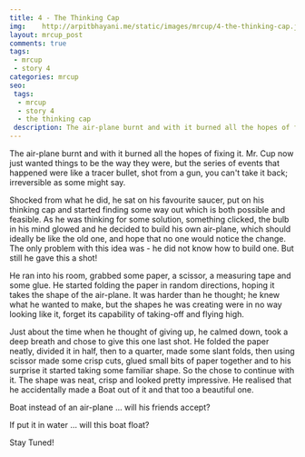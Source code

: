 ```yaml
---
title: 4 - The Thinking Cap
img:    http://arpitbhayani.me/static/images/mrcup/4-the-thinking-cap.jpg
layout: mrcup_post
comments: true
tags:
 - mrcup
 - story 4
categories: mrcup
seo:
 tags:
  - mrcup
  - story 4
  - the thinking cap
 description: The air-plane burnt and with it burned all the hopes of fixing it. Mr. Cup now just wanted things to be the way they were, but the series of events that happened were like a tracer bullet, shot from a gun, you can't take it back; irreversible as some might say.
---
```


The air-plane burnt and with it burned all the hopes of fixing it. Mr. Cup now just wanted things to be the way they were, but the series of events that happened were like a tracer bullet, shot from a gun, you can't take it back; irreversible as some might say.

Shocked from what he did, he sat on his favourite saucer, put on his thinking cap and started finding some way out which is both possible and feasible. As he was thinking for some solution, something clicked, the bulb in his mind glowed and he decided to build his own air-plane, which should ideally be like the old one, and hope that no one would notice the change. The only problem with this idea was - he did not know how to build one. But still he gave this a shot!

He ran into his room, grabbed some paper, a scissor, a measuring tape and some glue. He started folding the paper in random directions, hoping it takes the shape of the air-plane. It was harder than he thought; he knew what he wanted to make, but the shapes he was creating were in no way looking like it, forget its capability of taking-off and flying high.

Just about the time when he thought of giving up, he calmed down, took a deep breath and chose to give this one last shot. He folded the paper neatly, divided it in half, then to a quarter, made some slant folds, then using scissor made some crisp cuts, glued small bits of paper together and to his surprise it started taking some familiar shape. So the chose to continue with it. The shape was neat, crisp and looked pretty impressive. He realised that he accidentally made a Boat out of it and that too a beautiful one.

Boat instead of an air-plane … will his friends accept?

If put it in water … will this boat float?

Stay Tuned!
